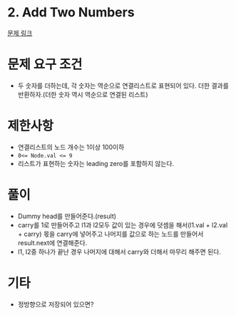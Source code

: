 # 2. Add Two Numbers
[문제 링크](https://leetcode.com/problems/add-two-numbers/)
# 문제 요구 조건 
- 두 숫자를 더하는데, 각 숫자는 역순으로 연결리스트로 표현되어 있다. 더한 결과를 반환하자.(더한 숫자 역시 역순으로 연결된 리스트)
# 제한사항 
- 연결리스트의 노드 개수는 1이상 100이하
- `0<= Node.val <= 9`
- 리스트가 표현하는 숫자는 leading zero를 포함하지 않는다. 

# 풀이 
- Dummy head를 만들어준다.(result)
- carry를 1로 만들어주고 l1과 l2모두 값이 있는 경우에 덧셈을 해서(l1.val + l2.val + carry) 몫을 carry에 넣어주고 나머지를 값으로 하는 노드를 만들어서 result.next에 연결해준다. 
- l1, l2중 하나가 끝난 경우 나머지에 대해서 carry와 더해서 마무리 해주면 된다. 
# 기타 
- 정방향으로 저장되어 있으면?

